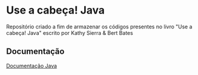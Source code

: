 # Use a cabeça! Java

Repositório criado a fim de armazenar os códigos presentes no livro "Use a cabeça! Java" escrito por Kathy Sierra & Bert Bates

## Documentação
[Documentação Java]((https://docs.oracle.com/en/java/))
